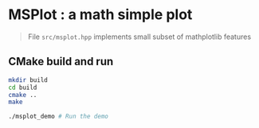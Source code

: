# MSPlot : a math simple plot

> File `src/msplot.hpp` implements small subset of mathplotlib features

## CMake build and run

```bash
mkdir build
cd build
cmake ..
make

./msplot_demo # Run the demo

```
